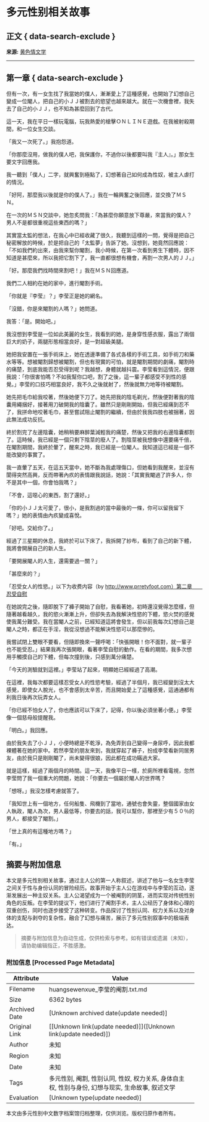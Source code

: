 # 多元性别相关故事

## 正文 { data-search-exclude }


**来源:** [黄色情文学](http://huangsewenxue.com/)  

---

## 第一章 { data-search-exclude }

但有一次，有一女生找了我當她的僕人，漸漸愛上了這種感覺，也開始了幻想自己變成一位閹人，把自己的小ＪＪ被割去的慾望也越來越大。就在一次機會裡，我失去了自己的小ＪＪ，也不知為甚麼回到了古代。

這一天，我在平日一樣玩電腦，玩我熱愛的槍擊ＯＮＬＩＮＥ遊戲。在我被射殺期間，和一位女生交談。

「我又一次死了。」我抱怨道。

「你那麼沒用，做我的僕人吧，我保護你，不過你以後都要叫我『主人』。」那女生要文字回應我。

我一聽到「僕人」二字，就興奮到極點了，幻想著自己如何成為性奴，被主人虐打的情況。

「好阿，那麼我以後就是你的僕人了。」我在一輪興奮之後回應，並交換了ＭＳＮ。

在一次的ＭＳＮ交談中，她忽炙問我：「為甚麼你願意放下尊嚴，來當我的僕人？男人不是都很重視這些東西的嗎？」

其實當太監的想法，在我心中已經收藏了很久，我聽到這樣的一問，覺得是把自己秘密解放的時候，於是把自己的「太監夢」告訴了她。沒想到，她竟然回應說：「不如我們約出來，由我來幫你閹割，我小時候，在第一次看到男生下體時，因不知道是甚麼來，所以我把它割下了，我一直都很想有機會，再割一次男人的ＪＪ。」

「好。那麼我們找時間來割吧！」我在ＭＳＮ回應道。

我們二人相約在她的家中，進行閹割手術。

「你就是『李莹』？」李莹正是她的網名。

「沒錯，你是來閹割的人嗎？」她問道。

我答：「是。開始吧。」

我沒想到李莹是一位如此美麗的女生，我看到的她，是身穿性感衣服，露出了兩個巨大的奶子，兩腿形態相當良好，是一對超級美腿。

她把我安置在一張手術床上，她在透邊準備了各式各樣的手術工具，如手術刀和藥水等等。想被閹割歸想被閹割，但也有現實的可怕，就是閹割期間的劇痛，閹割時的痛楚，到底我能否忍受得到呢？我越想，身體就越抖震。李莹看到這情況，便跟我說：「你很害怕嗎？不如我幫你口吧，割了之後，這一輩子都感受不到性的感覺。」李莹的口技巧相當良好，我不久之後就射了，然後就無力地等待被閹割。

她先把毛巾給我咬著，然後她便下刀了。她先把我的陰毛剃光，然後便對著我的陰囊用繩捆好，接著用刀破開我的陰囊了。雖然只是剛剛開始，但我已經痛到忍不了，我拼命地咬著毛巾，甚至嘗試阻止閹割的繼續，但由於我我四肢也被捆著，因此無法成功反抗。

終於割完了左邊陰囊，她稍稍要麻醉葉減輕我的痛楚，然後又把我的右邊陰囊都割了。這時候，我已經是一個只剩下陰莖的廢人了。割陰莖被我想像中還要痛千倍，在閹割期間，我終於暈了，醒來之時，我已經是一位閹人。我知道這已經是一個不能改變的事實了。

我一直暈了五天，在這五天當中，她不斷為我處理傷口，但她看到我醒來，並沒有閬得突然高興，反而帶著內疚的表情跟我說話，她說：「其實我閹過了許多人，你不是其中一個，你會怕我嗎？」

「不會，這噁心的東西，割了還好。」

「你的小ＪＪ太可愛了，很小，是我割過的當中最後的一條，你可以留我留下嗎？」她的表情由內疚變成喜悅。

「好吧。交給你了。」

經過了三星期的休息，我終於可以下床了，我拆開了紗布，看到了自己的新下體，我將會開展自己的新人生。

「要開展閹人的人生，還需要過一關？」

「甚麼來的？」

「忍受女人的性慾。」以下为收费内容（by http://www.prretyfoot.com）第二章　　忍受自慰

在她說完之後，隨即脫下了褲子開始了自慰，我看著她，初時還沒覺得怎麼樣，但隨著越看越久，我的慾火漸漸上升，但卻失去為我解決性慾的下體，慾火焚的感覺使我萬分難受。我在當閹人之前，已經知道這將會發生，但以前我每次幻想自己是閹人之時，都正在手淫，我從沒想過不能解決性慾可以那麼慘的。

我嘗試閉上雙眼不要看，但隨即換來一聲呼喝：「快張開眼！你不面對，就一輩子也不能受忍。」結果我再次張開眼，看著李莹自慰的動作。在看的期間，我多次想用手觸摸自己的下體，但每次撞到後，只感到萬分痛楚。

「今天的測驗就到這裡。」李莹站了起來，明顯她已經經過了高潮。

在這裡，我每次都要這樣忍受女人的性慾考驗，經過了半個月，我已經變到沒太大感覺，即使女人脫光，也不會感到太辛苦，而且開始愛上了這種感覺，這通通都有利我日後再次玩弄女人。

「你已經不怕女人了，你也應該可以下床了，記得，你以後必須坐著小便。」李莹像一個慈母般提醒我。

「明白。」我回應。

由於我失去了小ＪＪ，小便時總是不乾淨，為免弄到自己變得一身尿呼，因此我都裸體著在她的家中。若然李莹的朋友來到，我就穿起了褲子，扮成李莹看新同居男友，由於我只是剛剛閹了，尚未變得很娘，因此都在成功瞞過大家。

就是這樣，經過了兩個月的時間。這一天，我像平日一樣，於廁所裡看電視，忽然李莹問了我一個重大的問題，她說：「你要去一個屬於閹人的世界嗎？

「想呀。」我沒怎樣考慮就答了。

「我知世上有一個地方，任何船隻、飛機到了當地，通號也會失靈，整個國家由女人執政，閹人為次，男人最低等，你要去的話，我可以幫你，那裡至少有５０％的男人，都接受了閹割。」

「世上真的有這種地方嗎？」

「有。」
<!-- tcd_original_link https://huangsewenxue.com/txt/%E5%94%AF%E7%88%B1%E8%B6%B3%E8%AE%BA%E5%9D%9B%E6%81%8B%E8%B6%B3%E5%B0%8F%E8%AF%B4%E5%85%A8%E9%9B%86/2015/2015-10/%E6%9D%8E%E8%8E%B9%E7%9A%84%E9%98%89%E5%89%B2.txt -->


## 摘要与附加信息

<!-- tcd_abstract -->
本文是多元性别相关故事，通过主人公的第一人称叙述，讲述了他与一名女生李莹之间关于性与身份认同的冒险经历。故事开始于主人公在游戏中与李莹的互动，逐渐发展出一种主奴关系。主人公渴望成为一个被阉割的阴茎，进而实现对传统性别角色的反叛。在李莹的提议下，他们进行了阉割手术，主人公经历了身体和心理的双重创伤，同时也逐步接受了这种转变。作品探讨了性别认同、权力关系以及对身体的支配与剥夺的复杂性，融合了幻想与痛苦，展示了多元性别叙事中的极端表达。
<!-- tcd_abstract_end -->

> 摘要与附加信息为自动生成，仅供检索与参考。如有错误或遗漏（未知），请协助编辑指正，不胜感激。

### 附加信息 [Processed Page Metadata]

| Attribute       | Value                                  |
|-----------------|----------------------------------------|
| Filename        | huangsewenxue_李莹的阉割.txt.md                             |
| Size            | 6362 bytes                           |
| Archived Date   | [Unknown archived date(update needed)]                             |
| Original Link   | [[Unknown link(update needed)]]([Unknown link(update needed)])                       |
| Author          | 未知                               |
| Region          | 未知                               |
| Date            | 未知                                 |
| Tags            | 多元性别, 阉割, 性别认同, 性奴, 权力关系, 身体自主权, 性别与身份, 幻想与现实, 生命故事, 叙述文学                                 |
| Evaluation            | [Unknown type(update needed)]                                 |
<!-- tcd_table_end -->

本文由多元性别中文数字档案馆归档整理，仅供浏览。版权归原作者所有。
